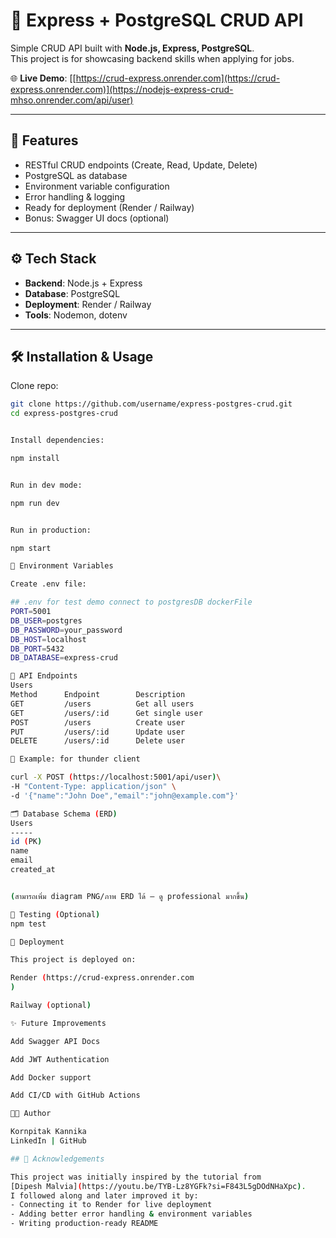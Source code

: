 # 🚀 Express + PostgreSQL CRUD API

Simple CRUD API built with **Node.js, Express, PostgreSQL**.  
This project is for showcasing backend skills when applying for jobs.  

🌐 **Live Demo**: [[https://crud-express.onrender.com](https://crud-express.onrender.com)](https://nodejs-express-crud-mhso.onrender.com/api/user)

---

## 📂 Features
- RESTful CRUD endpoints (Create, Read, Update, Delete)
- PostgreSQL as database
- Environment variable configuration
- Error handling & logging
- Ready for deployment (Render / Railway)
- Bonus: Swagger UI docs (optional)

---

## ⚙️ Tech Stack
- **Backend**: Node.js + Express  
- **Database**: PostgreSQL  
- **Deployment**: Render / Railway  
- **Tools**: Nodemon, dotenv  

---

## 🛠️ Installation & Usage

Clone repo:
```bash
git clone https://github.com/username/express-postgres-crud.git
cd express-postgres-crud


Install dependencies:

npm install


Run in dev mode:

npm run dev


Run in production:

npm start

🔑 Environment Variables

Create .env file:

## .env for test demo connect to postgresDB dockerFile 
PORT=5001
DB_USER=postgres
DB_PASSWORD=your_password
DB_HOST=localhost
DB_PORT=5432
DB_DATABASE=express-crud

📡 API Endpoints
Users
Method      Endpoint        Description
GET         /users          Get all users
GET         /users/:id      Get single user
POST        /users          Create user
PUT         /users/:id      Update user
DELETE      /users/:id      Delete user

📌 Example: for thunder client

curl -X POST (https://localhost:5001/api/user)\
-H "Content-Type: application/json" \
-d '{"name":"John Doe","email":"john@example.com"}'

🗂️ Database Schema (ERD)
Users
-----
id (PK)
name
email
created_at


(สามารถเพิ่ม diagram PNG/ภาพ ERD ได้ — ดู professional มากขึ้น)

🧪 Testing (Optional)
npm test

🚀 Deployment

This project is deployed on:

Render (https://crud-express.onrender.com
)

Railway (optional)

✨ Future Improvements

Add Swagger API Docs

Add JWT Authentication

Add Docker support

Add CI/CD with GitHub Actions

👨‍💻 Author

Kornpitak Kannika
LinkedIn | GitHub

## 🙏 Acknowledgements

This project was initially inspired by the tutorial from  
[Dipesh Malvia](https://youtu.be/TYB-Lz8YGFk?si=F843L5gDOdNHaXpc).  
I followed along and later improved it by:
- Connecting it to Render for live deployment
- Adding better error handling & environment variables
- Writing production-ready README